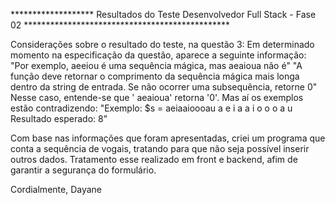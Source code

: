 ******************* Resultados do Teste Desenvolvedor Full Stack - Fase 02 ***********************************************

Considerações sobre o resultado do teste, na questão 3: 
Em determinado momento na especificação da questão, aparece a seguinte informação: 
"Por exemplo, aeeiou é uma sequência mágica, mas aeaioua não é"
"A função deve retornar o comprimento da sequência mágica mais longa dentro da string de entrada. Se não
ocorrer uma subsequência, retorne 0" 
Nesse caso, entende-se que ' aeaioua' retorna '0'. 
Mas aí os exemplos estão contradizendo:
"Exemplo:
$s = aeiaaioooau
a e i a a i o o o a u
Resultado esperado: 8"

Com base nas informações que foram apresentadas, criei um programa que conta a sequência de vogais, tratando para que não seja possível inserir outros dados. 
Tratamento esse realizado em front e backend, afim de garantir a segurança do formulário. 

Cordialmente, 
Dayane
